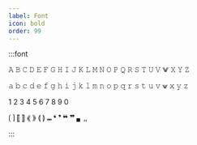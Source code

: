 ```yaml
---
label: Font
icon: bold
order: 99
---
```


<style>
    .font {
      font-family: 'Courier New', monospace;
      font-size: 1em;
      white-space: pre-wrap;
    }
</style>
:::font

𝙰 𝙱 𝙲 𝙳 𝙴 𝙵 𝙶 𝙷 𝙸 𝙹 𝙺 𝙻 𝙼 𝙽 𝙾 𝙿 𝚀 𝚁 𝚂 𝚃 𝚄 𝚅 ⨈ 𝚇 𝚈 𝚉

𝚊 𝚋 𝚌 𝚍 𝚎 𝚏 𝚐 𝚑 𝚒 𝚓 𝚔 𝚕 𝚖 𝚗 𝚘 𝚙 𝚚 𝚛 𝚜 𝚝 𝚞 𝚟 ⩖ 𝚡 𝚢 𝚣
 
1 2 3 4 5 6 7 8 9 0

⟮ ⟯ ⟦ ⟧ ⟪ ⟫ ⟬ ⟭ ⑉ ❛ ❜ ❝ ❞ ▖‚‚

:::
